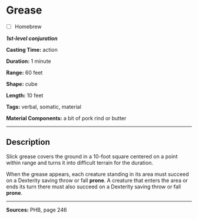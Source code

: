 # Grease

- [ ] Homebrew

***1st-level conjuration***

**Casting Time:** action

**Duration:** 1 minute

**Range:** 60 feet

**Shape:** cube

**Length:** 10 feet

**Tags:** verbal, somatic, material

**Material Components:** a bit of pork rind or butter

---

## Description
Slick grease covers the ground in a 10-foot square centered on a point within range and turns it into difficult terrain for the duration.

When the grease appears, each creature standing in its area must succeed on a Dexterity saving throw or fall **prone**.
A creature that enters the area or ends its turn there must also succeed on a Dexterity saving throw or fall **prone**.

---

**Sources:** PHB, page 246
